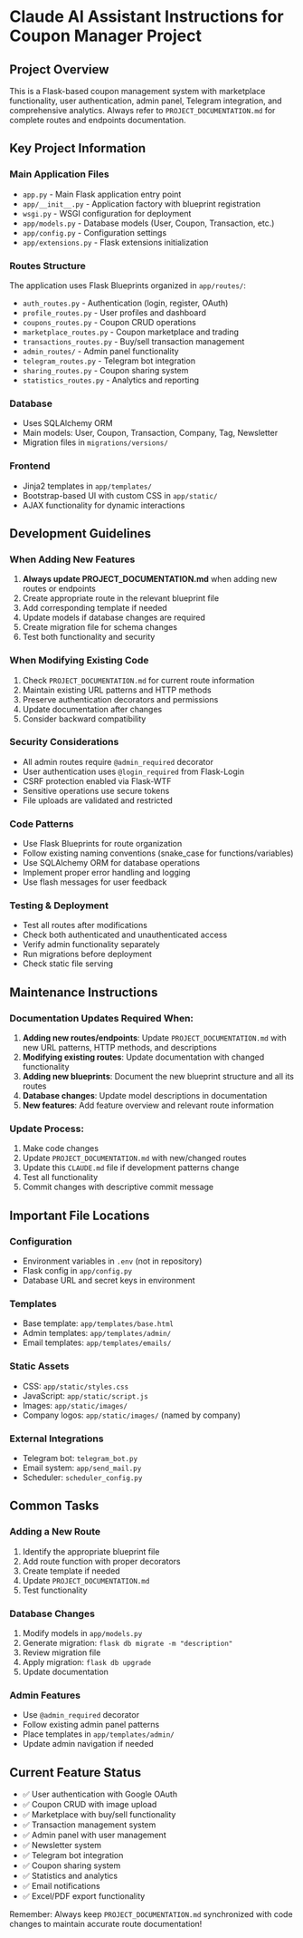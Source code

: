 # Claude AI Assistant Instructions for Coupon Manager Project

## Project Overview
This is a Flask-based coupon management system with marketplace functionality, user authentication, admin panel, Telegram integration, and comprehensive analytics. Always refer to `PROJECT_DOCUMENTATION.md` for complete routes and endpoints documentation.

## Key Project Information

### Main Application Files
- `app.py` - Main Flask application entry point
- `app/__init__.py` - Application factory with blueprint registration
- `wsgi.py` - WSGI configuration for deployment
- `app/models.py` - Database models (User, Coupon, Transaction, etc.)
- `app/config.py` - Configuration settings
- `app/extensions.py` - Flask extensions initialization

### Routes Structure
The application uses Flask Blueprints organized in `app/routes/`:
- `auth_routes.py` - Authentication (login, register, OAuth)
- `profile_routes.py` - User profiles and dashboard
- `coupons_routes.py` - Coupon CRUD operations
- `marketplace_routes.py` - Coupon marketplace and trading
- `transactions_routes.py` - Buy/sell transaction management
- `admin_routes/` - Admin panel functionality
- `telegram_routes.py` - Telegram bot integration
- `sharing_routes.py` - Coupon sharing system
- `statistics_routes.py` - Analytics and reporting

### Database
- Uses SQLAlchemy ORM
- Main models: User, Coupon, Transaction, Company, Tag, Newsletter
- Migration files in `migrations/versions/`

### Frontend
- Jinja2 templates in `app/templates/`
- Bootstrap-based UI with custom CSS in `app/static/`
- AJAX functionality for dynamic interactions

## Development Guidelines

### When Adding New Features
1. **Always update PROJECT_DOCUMENTATION.md** when adding new routes or endpoints
2. Create appropriate route in the relevant blueprint file
3. Add corresponding template if needed
4. Update models if database changes are required
5. Create migration file for schema changes
6. Test both functionality and security

### When Modifying Existing Code
1. Check `PROJECT_DOCUMENTATION.md` for current route information
2. Maintain existing URL patterns and HTTP methods
3. Preserve authentication decorators and permissions
4. Update documentation after changes
5. Consider backward compatibility

### Security Considerations
- All admin routes require `@admin_required` decorator
- User authentication uses `@login_required` from Flask-Login
- CSRF protection enabled via Flask-WTF
- Sensitive operations use secure tokens
- File uploads are validated and restricted

### Code Patterns
- Use Flask Blueprints for route organization
- Follow existing naming conventions (snake_case for functions/variables)
- Use SQLAlchemy ORM for database operations
- Implement proper error handling and logging
- Use flash messages for user feedback

### Testing & Deployment
- Test all routes after modifications
- Check both authenticated and unauthenticated access
- Verify admin functionality separately
- Run migrations before deployment
- Check static file serving

## Maintenance Instructions

### Documentation Updates Required When:
1. **Adding new routes/endpoints**: Update `PROJECT_DOCUMENTATION.md` with new URL patterns, HTTP methods, and descriptions
2. **Modifying existing routes**: Update documentation with changed functionality
3. **Adding new blueprints**: Document the new blueprint structure and all its routes
4. **Database changes**: Update model descriptions in documentation
5. **New features**: Add feature overview and relevant route information

### Update Process:
1. Make code changes
2. Update `PROJECT_DOCUMENTATION.md` with new/changed routes
3. Update this `CLAUDE.md` file if development patterns change
4. Test all functionality
5. Commit changes with descriptive commit message

## Important File Locations

### Configuration
- Environment variables in `.env` (not in repository)
- Flask config in `app/config.py`
- Database URL and secret keys in environment

### Templates
- Base template: `app/templates/base.html`
- Admin templates: `app/templates/admin/`
- Email templates: `app/templates/emails/`

### Static Assets
- CSS: `app/static/styles.css`
- JavaScript: `app/static/script.js`
- Images: `app/static/images/`
- Company logos: `app/static/images/` (named by company)

### External Integrations
- Telegram bot: `telegram_bot.py`
- Email system: `app/send_mail.py`
- Scheduler: `scheduler_config.py`

## Common Tasks

### Adding a New Route
1. Identify the appropriate blueprint file
2. Add route function with proper decorators
3. Create template if needed
4. Update `PROJECT_DOCUMENTATION.md`
5. Test functionality

### Database Changes
1. Modify models in `app/models.py`
2. Generate migration: `flask db migrate -m "description"`
3. Review migration file
4. Apply migration: `flask db upgrade`
5. Update documentation

### Admin Features
- Use `@admin_required` decorator
- Follow existing admin panel patterns
- Place templates in `app/templates/admin/`
- Update admin navigation if needed

## Current Feature Status
- ✅ User authentication with Google OAuth
- ✅ Coupon CRUD with image upload
- ✅ Marketplace with buy/sell functionality
- ✅ Transaction management system
- ✅ Admin panel with user management
- ✅ Newsletter system
- ✅ Telegram bot integration
- ✅ Coupon sharing system
- ✅ Statistics and analytics
- ✅ Email notifications
- ✅ Excel/PDF export functionality

Remember: Always keep `PROJECT_DOCUMENTATION.md` synchronized with code changes to maintain accurate route documentation!